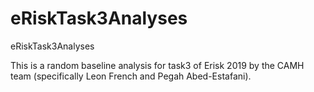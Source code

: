 # eRiskTask3Analyses
eRiskTask3Analyses

This is a random baseline analysis for task3 of Erisk 2019 by the CAMH team (specifically Leon French and Pegah Abed-Estafani).
